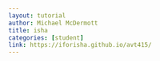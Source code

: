 ```yaml
---
layout: tutorial
author: Michael McDermott
title: isha
categories: [student]
link: https://iforisha.github.io/avt415/
---
```

